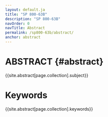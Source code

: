 ```yaml
---
layout: default.ja
title: "SP 800-63B"
description: "SP 800-63B"
navOrder: 0
navTitle: Abstract
permalink: /sp800-63b/abstract/
anchor: abstract
---
```


[//]: # (Note, this file is not included in the PDF output at all. The content from this page is included in its own template from the variable sources and is also injected into the PDF metadata variables.)

# ABSTRACT {#abstract}

{{site.abstract[page.collection].subject}}

# Keywords

{{site.abstract[page.collection].keywords}}
